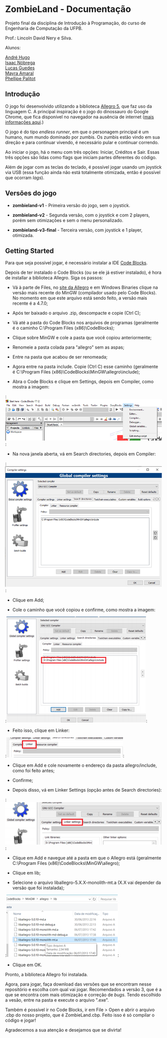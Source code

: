 # ZombieLand - Documentação
<p>Projeto final da disciplina de Introdução à Programação, do curso de Engenharia de Computação da UFPB.</p>
<p>Prof.: Lincoln David Nery e Silva.</p>
<p>Alunos:</p>
<a href="https://github.com/hugo451">André Hugo</a> <br>
<a href="https://github.com/Isaac-CI">Isaac Nóbrega</a> <br>
<a href="https://github.com/lucasguedes778">Lucas Guedes</a> <br>
<a href="https://github.com/mayraamaral">Mayra Amaral</a> <br>
<a href="https://github.com/PhellipePalitot">Phellipe Palitot</a> <br>

## Introdução

<p> O jogo foi desenvolvido utilizando a biblioteca <a href="https://www.allegro.cc">Allegro 5</a>, que faz uso da linguagem C. A principal inspiração é o jogo do dinossauro do Google Chrome, que fica disponível no navegador na ausência de internet (<a href="https://tecnoblog.net/259202/origens-jogo-dinossauro-chrome/#targetText=Erro%20de%20conex%C3%A3o%2C%20que%20virou%20jogo%20(e%20procrastina%C3%A7%C3%A3o)&targetText=Tudo%20come%C3%A7ou%20com%20um%20projeto,70%2C%20chamada%20T%2DRex.">mais informações aqui</a>.) </p>

<p> O jogo é do tipo <i>endless runner</i>, em que o personagem principal é um humano, num mundo
dominado por zumbis. Os zumbis estão vindo em sua direção e para continuar vivendo, é necessário pular e continuar correndo.</p>

<p>Ao iniciar o jogo, há o menu com três opções: Iniciar, Créditos e Sair. Essas três opções são lidas como flags que iniciam partes diferentes do código. </p>

<p>Além de jogar com as teclas do teclado, é possível jogar usando um joystick via USB (essa função ainda não está totalmente otimizada, então é possível que ocorram <i>lags</i>). </p>

## Versões do jogo

* <strong>zombieland-v1</strong> - Primeira versão do jogo, sem o joystick.

* <strong> zombieland-v2</strong> - Segunda versão, com o joystick e com 2 players, porém sem otimizações e sem o menu personalizado.

* <strong>zombieland-v3-final</strong> - Terceira versão, com joystick e 1 player, otimizada.

## Getting Started

<p>Para que seja possível jogar, é necessário instalar a IDE <a href="http://www.codeblocks.org/downloads">Code Blocks</a>. </p>

<p>Depois de ter instalado o Code Blocks (ou se ele já estiver instalado), é hora de installar a biblioteca Allegro. Siga os passos: </p>

* Vá à parte de Files, no <a href="https://www.allegro.cc/files/">site da Allegro</a> e em Windows Binaries clique na versão mais recente do MinGW (compilador usado pelo Code Blocks). No momento em que este arquivo está sendo feito, a versão mais recente é a 4.7.0;

* Após ter baixado o arquivo .zip, descompacte e copie (Ctrl C);

* Vá até a pasta do Code Blocks nos arquivos de programas (geralmente é o caminho C:\Program Files (x86)\CodeBlocks);

* Clique sobre MinGW e cole a pasta que você copiou anteriormente;

* Renomeie a pasta colada para "allegro" sem as aspas;

* Entre na pasta que acabou de ser renomeada;

* Agora entre na pasta include. Copie (Ctrl C) esse caminho (geralmente é C:\Program Files (x86)\CodeBlocks\MinGW\allegro\include);

* Abra o Code Blocks e clique em Settings, depois em Compiler, como mostra a imagem:

:<img src="img/guide1.png">:

* Na nova janela aberta, vá em Search directories, depois em Compiler:

:<img src="img/guide2.png">:

* Clique em Add;

* Cole o caminho que você copiou e confirme, como mostra a imagem:

:<img src="img/guide3.png">:

* Feito isso, clique em Linker:

:<img src="img/guide4.png">:

* Clique em Add e cole novamente o endereço da pasta allegro/include, como foi feito antes;

* Confirme;

* Depois disso, vá em Linker Settings (opção antes de Search directories):

:<img src="img/guide5.png">:

* Clique em Add e navegue até a pasta em que o Allegro está (geralmente C:\Program Files (x86)\CodeBlocks\MinGW\allegro);

* Clique em lib;

* Selecione o arquivo liballegro-5.X.X-monolith-mt.a (X.X vai depender da versão que foi instalada);

:<img src="img/guide6.png">:

* Clique em OK.

<p>Pronto, a biblioteca Allegro foi instalada.</p>

<p>Agora, para jogar, faça download das versões que se encontram nesse repositório e escolha com qual vai jogar. Recomendados a versão 3, que é a que se encontra com mais otimização e correção de <i>bugs</i>. Tendo escolhido a vesão, entre na pasta e execute o arquivo ".exe".</p>

<p>Também é possível ir no Code Blocks, ir em File > Open e abrir o arquivo .cbp do nosso projeto, que é ZombieLand.cbp. Feito isso é só compilar o código e jogar!</p>

<p>Agradecemos a sua atenção e desejamos que se divirta! </p>